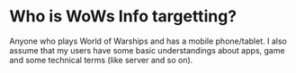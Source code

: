 # Who is WoWs Info targetting?
Anyone who plays World of Warships and has a mobile phone/tablet. 
I also assume that my users have some basic understandings about apps, game and some technical terms (like server and so on).
